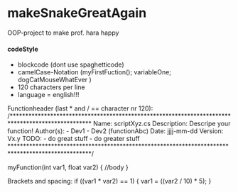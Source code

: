 # makeSnakeGreatAgain
OOP-project to make prof. hara happy

#### codeStyle
- blockcode (dont use spaghetticode)
- camelCase-Notation (myFirstFuction(); variableOne; dogCatMouseWhatEver ) 
- 120 characters per line
- language = english!!!

Functionheader (last * and / == character nr 120):
/**************************************************************************************************
Name:          scriptXyz.cs
Description:   Descripe your function!
Author(s):     - Dev1
               - Dev2 (functionAbc)
Date:          jjjj-mm-dd
Version:       Vx.y 
TODO:          - do great stuff
               - do greater stuff
**************************************************************************************************/

myFunction(int var1, float var2) {
  //body
}

Brackets and spacing:
if ((var1 * var2) == 1) {
  var1 = ((var2 / 10) * 5);
}

